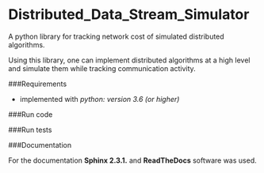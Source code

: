 # Distributed_Data_Stream_Simulator

A python library for tracking network cost of simulated distributed algorithms.

Using this library, one can implement distributed algorithms at a high level and
simulate them while tracking communication activity.

###Requirements
- implemented with *python: version 3.6 (or higher)*

###Run code

###Run tests

###Documentation

For the documentation **Sphinx 2.3.1.** and **ReadTheDocs** software was used.
